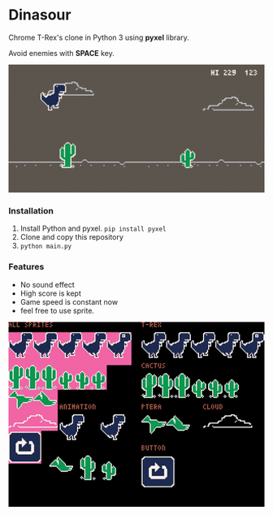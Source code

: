 # Dinasour
Chrome T-Rex's clone in Python 3 using __pyxel__ library.

Avoid enemies with __SPACE__ key.

![play](https://github.com/dannyso16/pynasour/blob/master/media/readme.gif)



### Installation

1. Install Python and pyxel.  `pip install pyxel`  
2. Clone and copy this repository
3. `python main.py`

### Features

- No sound effect
- High score is kept
- Game speed is constant now
- feel free to use sprite.

![sprite](https://github.com/dannyso16/pynasour/blob/master/media/sprite.gif)
